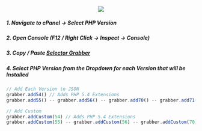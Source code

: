 <p align="center"><img src="https://cloudypro.com/wp-content/uploads/2015/05/cpanel-logo-300x108.png"></img></p>


##### 1. Navigate to cPanel -> Select PHP Version
##### 2. Open Console (F12 / Right Click -> Inspect -> Console)
##### 3. Copy / Paste <a href="https://github.com/i-den/utilities/blob/master/JavaScript/selectorGrabber.js">Selector Grabber</a> 
##### 4. Select PHP Version from the Dropdown for each Version that will be Installed

```javascript
// Add Each Version to JSON
grabber.add54() // Adds PHP 5.4 Extensions
grabber.add55() -- grabber.add56() -- grabber.add70() -- grabber.add71() -- grabber.add72()

// Add Custom
grabber.addCustom(54) // Adds PHP 5.4 Extensions
grabber.addCustom(55) -- grabber.addCustom(56) -- grabber.addCustom(70) -- grabber.addCustom(71) -- grabber.addCustom(72)
```

